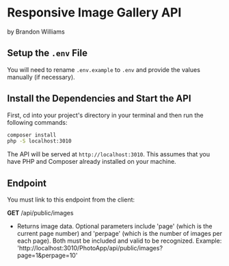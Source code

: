 # Responsive Image Gallery API
by Brandon Williams

## Setup the `.env` File

You will need to rename `.env.example` to `.env` and provide the values manually (if necessary).

## Install the Dependencies and Start the API

First, cd into your project's directory in your terminal and then run the following commands:

```bash
composer install
php -S localhost:3010
```

The API will be served at `http://localhost:3010`. This assumes that you have PHP and Composer already installed on your machine.

## Endpoint

You must link to this endpoint from the client:

**GET** /api/public/images
* Returns image data. Optional parameters include 'page' (which is the current page number) and 'perpage' (which is the number of images per each page). Both must be included and valid to be recognized. Example: 'http://localhost:3010/PhotoApp/api/public/images?page=1&perpage=10'
